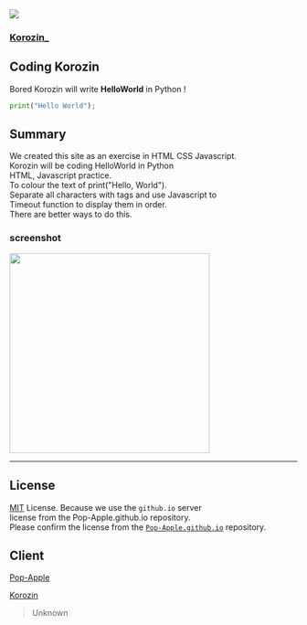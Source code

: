 <img src="https://img.shields.io/github/size/Pop-Apple/Korozin_/index.html?color=pink&style=flat-square">

### [Korozin_](https://Pop-Apple.github.io/Korozin_/)

## Coding Korozin

Bored Korozin will write **HelloWorld** in Python ! 

```python
print("Hello World");
```
## Summary

We created this site as an exercise in HTML CSS Javascript.  
Korozin will be coding HelloWorld in Python  
HTML, Javascript practice.  
To colour the text of print("Hello, World").  
Separate all characters with tags and use Javascript to  
Timeout function to display them in order.  
There are better ways to do this.  

### screenshot

<img width="350px" src="https://github.com/Pop-Apple/Korozin/blob/master/assets/Screenshot.png">

---

## License

[MIT](https://github.com/Pop-Apple/Korozin_/blob/master/LICENSE) License.
Because we use the `github.io` server  
license from the Pop-Apple.github.io repository.  
Please confirm the license from the [`Pop-Apple.github.io`](https://github.com/Pop-Apple/Pop-Apple.github.io) repository.  

## Client

[Pop-Apple](https://github.com/Pop-Apple)

[Korozin](https://github.com/Korozin)

> Unknown
